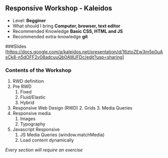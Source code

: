 ## Responsive Workshop - Kaleidos

- Level: **Begginer**
- What should I bring **Computer, browser, text editor**
- Recommended Knowledge **Basic CSS, HTML and JS**
- Recommended extra-knowledge **git**

###Slides
[https://docs.google.com/a/kaleidos.net/presentation/d/16ztoZEw3m5p0uAsCk8-n5dOFF2v08adcuuQb0AWJFDc/edit?usp=sharing]

### Contents of the Workshop
1. RWD definition
2. Pre RWD
    1. Fixed
    2. Fluid/Elastic
    3. Hybrid
4. Responsive Web Design (RWD)
    2. Grids
    3. Media Queries
5. Responsive media
    1. Images
    2. Typography
6. Javascript Responsive
    1. JS Media Queries (window.matchMedia)
    2. Load content dynamically

*Every section will require an exercise*
